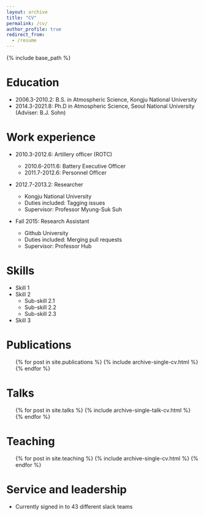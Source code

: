 ```yaml
---
layout: archive
title: "CV"
permalink: /cv/
author_profile: true
redirect_from:
  - /resume
---
```


{% include base_path %}

Education
======
* 2006.3-2010.2: B.S. in Atmospheric Science, Kongju National University
* 2014.3-2021.8: Ph.D in Atmospheric Science, Seoul National University (Adviser: B.J. Sohn)

Work experience
======
* 2010.3-2012.6: Artillery officer (ROTC)
  * 2010.6-2011.6: Battery Executive Officer
  * 2011.7-2012.6: Personnel Officer

* 2012.7-2013.2: Researcher
  * Kongju National University
  * Duties included: Tagging issues
  * Supervisor: Professor Myung-Suk Suh

* Fall 2015: Research Assistant
  * Github University
  * Duties included: Merging pull requests
  * Supervisor: Professor Hub
  
Skills
======
* Skill 1
* Skill 2
  * Sub-skill 2.1
  * Sub-skill 2.2
  * Sub-skill 2.3
* Skill 3

Publications
======
  <ul>{% for post in site.publications %}
    {% include archive-single-cv.html %}
  {% endfor %}</ul>
  
Talks
======
  <ul>{% for post in site.talks %}
    {% include archive-single-talk-cv.html %}
  {% endfor %}</ul>
  
Teaching
======
  <ul>{% for post in site.teaching %}
    {% include archive-single-cv.html %}
  {% endfor %}</ul>
  
Service and leadership
======
* Currently signed in to 43 different slack teams
